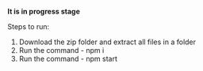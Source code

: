 **It is in progress stage**

Steps to run:
1. Download the zip folder and extract all files in a folder
2. Run the command - npm i
3. Run the command - npm start
